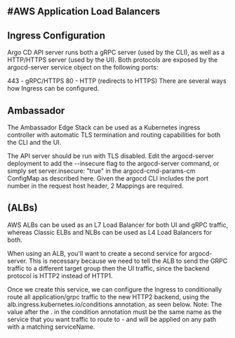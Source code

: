 #AWS Application Load Balancers 
--------------------------------

Ingress Configuration
----------------------
Argo CD API server runs both a gRPC server (used by the CLI), as well as a HTTP/HTTPS server (used by the UI). Both protocols are exposed by the argocd-server service object on the following ports:

443 - gRPC/HTTPS
80 - HTTP (redirects to HTTPS)
There are several ways how Ingress can be configured.

Ambassador
----------
The Ambassador Edge Stack can be used as a Kubernetes ingress controller with automatic TLS termination and routing capabilities for both the CLI and the UI.

The API server should be run with TLS disabled. Edit the argocd-server deployment to add the --insecure flag to the argocd-server command, or simply set server.insecure: "true" in the argocd-cmd-params-cm ConfigMap as described here. Given the argocd CLI includes the port number in the request host header, 2 Mappings are required.

(ALBs)
------
AWS ALBs can be used as an L7 Load Balancer for both UI and gRPC traffic, whereas Classic ELBs and NLBs can be used as L4 Load Balancers for both.

When using an ALB, you'll want to create a second service for argocd-server. This is necessary because we need to tell the ALB to send the GRPC traffic to a different target group then the UI traffic, since the backend protocol is HTTP2 instead of HTTP1.

Once we create this service, we can configure the Ingress to conditionally route all application/grpc traffic to the new HTTP2 backend, using the alb.ingress.kubernetes.io/conditions annotation, as seen below. Note: The value after the . in the condition annotation must be the same name as the service that you want traffic to route to - and will be applied on any path with a matching serviceName.

